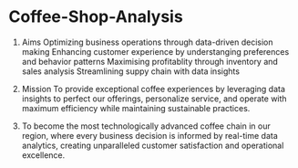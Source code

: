 # Coffee-Shop-Analysis

1. Aims
   Optimizing business operations through data-driven decision making
   Enhancing customer experience by understanging preferences and behavior patterns
   Maximising profitablity through inventory and sales analysis
   Streamlining suppy chain with data insights

2. Mission
   To provide exceptional coffee experiences by leveraging data insights to perfect our offerings, personalize service, and operate with maximum efficiency while maintaining sustainable practices.

3. To become the most technologically advanced coffee chain in our region, where every business decision is informed by real-time data analytics, creating unparalleled customer satisfaction and operational excellence.
   

